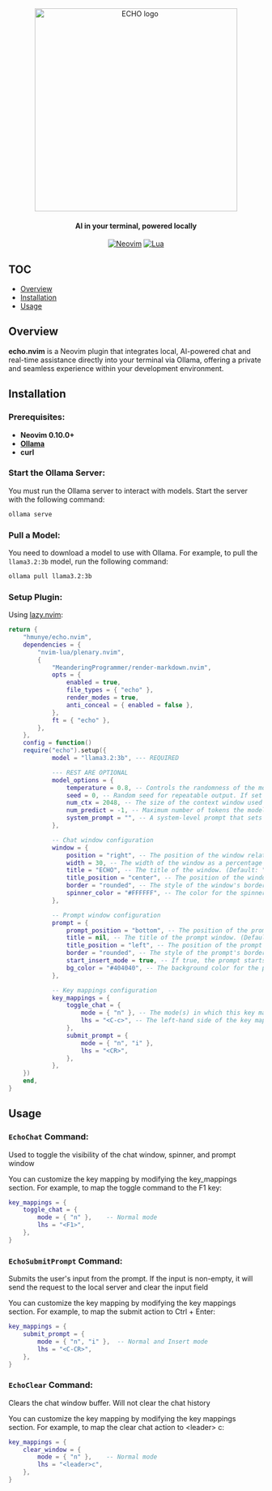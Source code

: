 <div align="center">
  
<img src="https://github.com/user-attachments/assets/224eac11-449e-4779-abf4-d3473892739e" width="400px" alt="ECHO logo"/>

#### AI in your terminal, powered locally

[![Neovim](https://img.shields.io/static/v1?&style=for-the-badge&label=Neovim&message=v0.10%2b&logo=neovim)](https://neovim.io)
[![Lua](https://img.shields.io/badge/Lua-blue.svg?style=for-the-badge&logo=lua)](http://www.lua.org)
</div>

## TOC
* [Overview](#overview)
* [Installation](#installation)
* [Usage](#usage)

## Overview
**echo.nvim** is a Neovim plugin that integrates local, AI-powered chat and real-time assistance directly into your terminal via Ollama, offering a private and seamless experience within your development environment.

## Installation

### Prerequisites:
- **Neovim 0.10.0+**
- [**Ollama**](https://ollama.com/download)
- **curl**

### Start the Ollama Server: 
You must run the Ollama server to interact with models. Start the server with the following command:

```bash
ollama serve
```
### Pull a Model: 
You need to download a model to use with Ollama. For example, to pull the `llama3.2:3b` model, run the following command:

```bash
ollama pull llama3.2:3b
```
### Setup Plugin:

Using [lazy.nvim](https://github.com/folke/lazy.nvim):

```lua
return {
    "hmunye/echo.nvim",
    dependencies = {
        "nvim-lua/plenary.nvim",
        {
            "MeanderingProgrammer/render-markdown.nvim",
            opts = {
                enabled = true,
                file_types = { "echo" },
                render_modes = true,
                anti_conceal = { enabled = false },
            },
            ft = { "echo" },
        },
    },
    config = function() 
	require("echo").setup({
            model = "llama3.2:3b", --- REQUIRED

            --- REST ARE OPTIONAL
            model_options = {
                temperature = 0.8, -- Controls the randomness of the model's output. Higher values (1.0) make the output more random and creative, while lower values (e.g., 0.2) make it more focused and deterministic (Default: 0.8)
                seed = 0, -- Random seed for repeatable output. If set to a specific value, the model will produce the same output each time given the same input. (Default: 0)
                num_ctx = 2048, -- The size of the context window used by the model to generate the next token. A larger window allows the model to consider more previous text. (Default: 2048)
                num_predict = -1, -- Maximum number of tokens the model is allowed to generate in response to a prompt. A value of -1 means there is no limit to the number of tokens generated. (Default: -1 for unlimited generation)
                system_prompt = "", -- A system-level prompt that sets the context or behavior of the model, often used to define rules or constraints for the conversation. (Default: "")
            },

            -- Chat window configuration
            window = {
                position = "right", -- The position of the window relative to current window. Options: "right" or "left". (Default: "right")
                width = 30, -- The width of the window as a percentage of the total available window width. (Default: 35)
                title = "ECHO", -- The title of the window. (Default: "ECHO")
                title_position = "center", -- The position of the window's title. Options: "center", "left", or "right". (Default: "center")
                border = "rounded", -- The style of the window's border. (Default: "rounded")
                spinner_color = "#FFFFFF", -- The color for the spinner highlight. (Default: "#FFFFFF")
            },

            -- Prompt window configuration
            prompt = {
                prompt_position = "bottom", -- The position of the prompt relative to the chat window. Options: "top" or "bottom". (Default: "bottom")
                title = nil, -- The title of the prompt window. (Default: model's name)
                title_position = "left", -- The position of the prompt window's title. Options: "center", "left", or "right". (Default: "left")
                border = "rounded", -- The style of the prompt's border. (Default: "rounded")
                start_insert_mode = true, -- If true, the prompt starts in insert mode. (Default: true)
                bg_color = "#404040", -- The background color for the prompt highlight. (Default: "#404040")
            },

            -- Key mappings configuration
            key_mappings = {
                toggle_chat = {
                    mode = { "n" }, -- The mode(s) in which this key mapping works.
                    lhs = "<C-c>", -- The left-hand side of the key mapping (what you press to trigger the action).
                },
                submit_prompt = {
                    mode = { "n", "i" },
                    lhs = "<CR>",
                },
            },
	})
    end,
}
```
## Usage

### `EchoChat` Command:

Used to toggle the visibility of the chat window, spinner, and prompt window

You can customize the key mapping by modifying the key_mappings section. For example, to map the toggle command to the F1 key:

```lua
key_mappings = {
    toggle_chat = {
        mode = { "n" },    -- Normal mode
        lhs = "<F1>",
    },
}
```

### `EchoSubmitPrompt` Command:

Submits the user's input from the prompt. If the input is non-empty, it will send the request to the local server and clear the input field

You can customize the key mapping by modifying the key mappings section. For example, to map the submit action to Ctrl + Enter:

```lua
key_mappings = {
    submit_prompt = {
        mode = { "n", "i" },  -- Normal and Insert mode
        lhs = "<C-CR>",
    },
}
```

### `EchoClear` Command:

Clears the chat window buffer. Will not clear the chat history

You can customize the key mapping by modifying the key mappings section. For example, to map the clear chat action to \<leader\> c:

```lua
key_mappings = {
    clear_window = {
        mode = { "n" },    -- Normal mode
        lhs = "<leader>c",
    },
}
